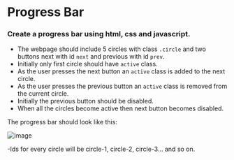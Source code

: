 # Progress Bar

### Create a progress bar using html, css and javascript.

- The webpage should include 5 circles with class `.circle` and two buttons next with id `next` and previous with id `prev`.
- Initially only first circle should have `active` class. 
- As the user presses the next button an `active` class is added to the next circle.
- As the user presses the previous button an `active` class is removed from the current circle.
- Initially the previous button should be disabled.
- When all the circles become active then next button becomes disabled.

The progress bar should look like this:

![image](https://user-images.githubusercontent.com/78348500/217869400-45b317a5-e8fb-4391-9986-4e4aa53e610c.png)


-Ids for every circle will be circle-1, circle-2, circle-3... and so on.

